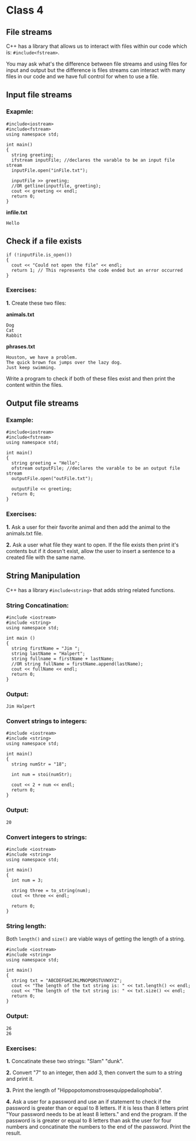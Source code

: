 # Class 4
## File streams

C++ has a library that allows us to interact with files within our code which is: ```#include<fstream>```.

You may ask what's the difference between file streams and using files for input and output but the difference is files streams can interact with many files in our code and we have full control for when to use a file.

## Input file streams
### Exapmle:
```
#include<iostream>
#include<fstream>
using namespace std;

int main()
{
  string greeting;
  ifstream inputFile; //declares the varable to be an input file stream
  inputFile.open("inFile.txt");

  inputFile >> greeting;
  //OR getline(inputfile, greeting);
  cout << greeting << endl;
  return 0;
}
```

__infile.txt__
```
Hello
```

## Check if a file exists
```
if (!inputFile.is_open())
{
  cout << "Could not open the file" << endl;
  return 1; // This represents the code ended but an error occurred
}
```

### Exercises:
__1.__ Create these two files:

__animals.txt__
```
Dog
Cat
Rabbit
```

__phrases.txt__
```
Houston, we have a problem.
The quick brown fox jumps over the lazy dog.
Just keep swimming.
```

Write a program to check if both of these files exist and then print the content within the files.

## Output file streams
### Example:
```
#include<iostream>
#include<fstream>
using namespace std;

int main()
{
  string greeting = "Hello";
  ofstream outputFile; //declares the varable to be an output file stream
  outputFile.open("outFile.txt");

  outputFile << greeting;
  return 0;
}
```

### Exercises:
__1.__ Ask a user for their favorite animal and then add the animal to the animals.txt file.

__2.__ Ask a user what file they want to open. If the file exists then print it's contents but if it doesn't exist, allow the user to insert a sentence to a created file with the same name.

## String Manipulation
C++ has a library ```#include<string>``` that adds string related functions.

### String Concatination:
```
#include <iostream>
#include <string>
using namespace std;
 
int main () 
{
  string firstName = "Jim ";
  string lastName = "Halpert";
  string fullname = firstName + lastName;
  //OR string fullName = firstName.append(lastName);
  cout << fullName << endl;
  return 0;
}
```

### Output:
```
Jim Halpert
```

### Convert strings to integers:
```
#include <iostream>
#include <string>
using namespace std;

int main()
{
  string numStr = "18";

  int num = stoi(numStr);

  cout << 2 + num << endl;
  return 0;
}
```

### Output:
```
20
```

### Convert integers to strings:
```
#include <iostream>
#include <string>
using namespace std;

int main()
{
  int num = 3;
  
  string three = to_string(num);
  cout << three << endl;
  
  return 0;
}
```

### String length:
Both ```length()``` and ```size()``` are viable ways of getting the length of a string.
```
#include <iostream>
#include <string>
using namespace std;

int main() 
{
  string txt = "ABCDEFGHIJKLMNOPQRSTUVWXYZ";
  cout << "The length of the txt string is: " << txt.length() << endl;
  cout << "The length of the txt string is: " << txt.size() << endl;
  return 0;
}
```

### Output:
```
26
26
```

### Exercises:
__1.__ Concatinate these two strings: "Slam" "dunk".

__2.__ Convert "7" to an integer, then add 3, then convert the sum to a string and print it.

__3.__ Print the length of "Hippopotomonstrosesquippedaliophobia".

__4.__ Ask a user for a password and use an if statement to check if the password is greater than or equal to 8 letters. If it is less than 8 letters print "Your password needs to be at least 8 letters." and end the program. If the password is is greater or equal to 8 letters than ask the user for four numbers and concatinate the numbers to the end of the password. Print the result.
